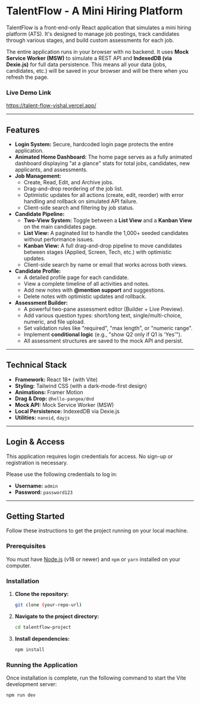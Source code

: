 # TalentFlow - A Mini Hiring Platform

TalentFlow is a front-end-only React application that simulates a mini hiring platform (ATS). It's designed to manage job postings, track candidates through various stages, and build custom assessments for each job.

The entire application runs in your browser with no backend. It uses **Mock Service Worker (MSW)** to simulate a REST API and **IndexedDB (via Dexie.js)** for full data persistence. This means all your data (jobs, candidates, etc.) will be saved in your browser and will be there when you refresh the page.

### Live Demo Link

https://talent-flow-vishal.vercel.app/

---

## Features

* **Login System:** Secure, hardcoded login page protects the entire application.
* **Animated Home Dashboard:** The home page serves as a fully animated dashboard displaying "at a glance" stats for total jobs, candidates, new applicants, and assessments.
* **Job Management:**
    * Create, Read, Edit, and Archive jobs.
    * Drag-and-drop reordering of the job list.
    * Optimistic updates for all actions (create, edit, reorder) with error handling and rollback on simulated API failure.
    * Client-side search and filtering by job status.
* **Candidate Pipeline:**
    * **Two-View System:** Toggle between a **List View** and a **Kanban View** on the main candidates page.
    * **List View:** A paginated list to handle the 1,000+ seeded candidates without performance issues.
    * **Kanban View:** A full drag-and-drop pipeline to move candidates between stages (Applied, Screen, Tech, etc.) with optimistic updates.
    * Client-side search by name or email that works across both views.
* **Candidate Profile:**
    * A detailed profile page for each candidate.
    * View a complete timeline of all activities and notes.
    * Add new notes with **@mention support** and suggestions.
    * Delete notes with optimistic updates and rollback.
* **Assessment Builder:**
    * A powerful two-pane assessment editor (Builder + Live Preview).
    * Add various question types: short/long text, single/multi-choice, numeric, and file upload.
    * Set validation rules like "required", "max length", or "numeric range".
    * Implement **conditional logic** (e.g., "show Q2 only if Q1 is 'Yes'").
    * All assessment structures are saved to the mock API and persist.

---

## Technical Stack

* **Framework:** React 18+ (with Vite)
* **Styling:** Tailwind CSS (with a dark-mode-first design)
* **Animations:** Framer Motion
* **Drag & Drop:** `@hello-pangea/dnd`
* **Mock API:** Mock Service Worker (MSW)
* **Local Persistence:** IndexedDB via Dexie.js
* **Utilities:** `nanoid`, `dayjs`

---
## Login & Access

This application requires login credentials for access. No sign-up or registration is necessary.

Please use the following credentials to log in:

* **Username:** `admin`
* **Password:** `password123`

---

## Getting Started

Follow these instructions to get the project running on your local machine.

### Prerequisites

You must have [Node.js](https://nodejs.org/) (v18 or newer) and `npm` or `yarn` installed on your computer.

### Installation

1.  **Clone the repository:**
    ```sh
    git clone (your-repo-url)
    ```
2.  **Navigate to the project directory:**
    ```sh
    cd talentflow-project
    ```
3.  **Install dependencies:**
    ```sh
    npm install
    ```

### Running the Application

Once installation is complete, run the following command to start the Vite development server:

```sh
npm run dev
